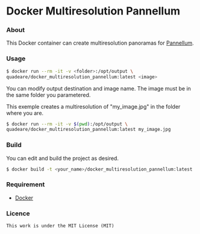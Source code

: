 # Docker Multiresolution Pannellum

### About
This Docker container can create multiresolution panoramas for [Pannellum](https://github.com/mpetroff/pannellum).

### Usage

```sh
$ docker run --rm -it -v <folder>:/opt/output \
quadeare/docker_multiresolution_pannellum:latest <image>
```

You can modify output destination and image name. The image must be in the same folder you parametered.

This exemple creates a multiresolution of "my_image.jpg" in the folder where you are.

```sh
$ docker run --rm -it -v $(pwd):/opt/output \
quadeare/docker_multiresolution_pannellum:latest my_image.jpg
```

### Build
You can edit and build the project as desired.

```sh
$ docker build -t <your_name>/docker_multiresolution_pannellum:latest .
```

### Requirement
* [Docker](https://www.docker.com/)

### Licence
```
This work is under the MIT License (MIT)
```
